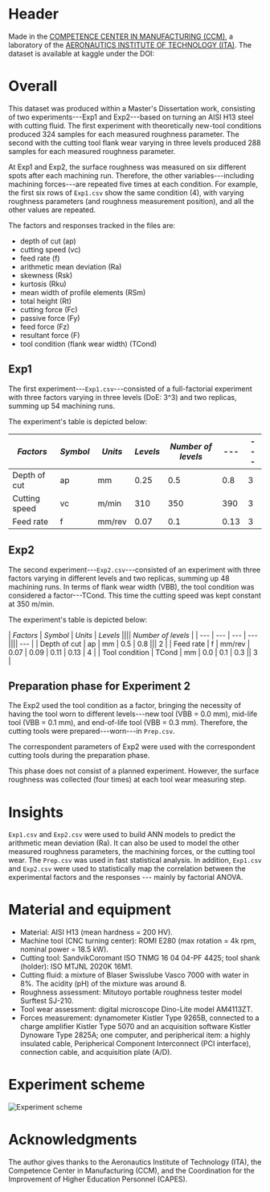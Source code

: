 # Header
Made in the [COMPETENCE CENTER IN MANUFACTURING (CCM)](https://www.ccm.ita.br/), a laboratory of the [AERONAUTICS INSTITUTE OF TECHNOLOGY (ITA)](http://www.ita.br/).
The dataset is available at kaggle under the DOI: 


# Overall
This dataset was produced within a Master's Dissertation work, consisting of two experiments---Exp1 and Exp2---based on turning an AISI H13 steel with cutting fluid. The first experiment with theoretically new-tool conditions produced 324 samples for each measured roughness parameter. The second with the cutting tool flank wear varying in three levels produced 288 samples for each measured roughness parameter.

At Exp1 and Exp2, the surface roughness was measured on six different spots after each machining run. Therefore, the other variables---including machining forces---are repeated five times at each condition. For example, the first six rows of `Exp1.csv` show the same condition (4), with varying roughness parameters (and roughness measurement position), and all the other values are repeated.

The factors and responses tracked in the files are:
- depth of cut (ap)
- cutting speed (vc)
- feed rate (f)
- arithmetic mean deviation (Ra)
- skewness (Rsk)
- kurtosis (Rku)
- mean width of profile elements (RSm)
- total height (Rt)
- cutting force (Fc)
- passive force (Fy)
- feed force (Fz)
- resultant force (F)
- tool condition (flank wear width) (TCond)

## Exp1
The first experiment---`Exp1.csv`---consisted of a full-factorial experiment with three factors varying in three levels (DoE: 3^3) and two replicas, summing up 54 machining runs.

The experiment's table is depicted below:

| *Factors* | *Symbol* | *Units* | *Levels* | *Number of levels* | --- | --- |
| --------- | -------- | ------- | -------- | --- | --- |--------- |
| Depth of cut | ap | mm | 0.25 | 0.5 | 0.8 | 3 |
| Cutting speed  | vc | m/min | 310 | 350 | 390 | 3 |
| Feed rate | f | mm/rev | 0.07 | 0.1 | 0.13 | 3 |

## Exp2
The second experiment---`Exp2.csv`---consisted of an experiment with three factors varying in different levels and two replicas, summing up 48 machining runs. In terms of flank wear width (VBB), the tool condition was considered a factor---TCond. This time the cutting speed was kept constant at 350 m/min.

The experiment's table is depicted below:

| *Factors* | *Symbol* | *Units* | *Levels* |||| *Number of levels* |
| --- | --- | --- | --- |||| --- |
| Depth of cut | ap | mm | 0.5 | 0.8 ||| 2 |
| Feed rate | f | mm/rev | 0.07 | 0.09 | 0.11 | 0.13 | 4 |
| Tool condition | TCond | mm | 0.0 | 0.1 | 0.3 || 3 |

## Preparation phase for Experiment 2
The Exp2 used the tool condition as a factor, bringing the necessity of having the tool worn to different levels---new tool (VBB = 0.0 mm), mid-life tool (VBB = 0.1 mm), and end-of-life tool (VBB = 0.3 mm). Therefore, the cutting tools were prepared---worn---in `Prep.csv`.

The correspondent parameters of Exp2 were used with the correspondent cutting tools during the preparation phase.

This phase does not consist of a planned experiment. However, the surface roughness was collected (four times) at each tool wear measuring step.

# Insights
`Exp1.csv` and `Exp2.csv` were used to build ANN models to predict the arithmetic mean deviation (Ra). It can also be used to model the other measured roughness parameters, the machining forces, or the cutting tool wear. The `Prep.csv` was used in fast statistical analysis. In addition, `Exp1.csv` and `Exp2.csv` were used to statistically map the correlation between the experimental factors and the responses --- mainly by factorial ANOVA.

# Material and equipment
- Material: AISI H13 (mean hardness = 200 HV).
- Machine tool (CNC turning center): ROMI E280 (max rotation = 4k rpm, nominal power = 18.5 kW).
- Cutting tool: SandvikCoromant ISO TNMG 16 04 04-PF 4425; tool shank (holder): ISO MTJNL 2020K 16M1.
- Cutting fluid: a mixture of Blaser Swisslube Vasco 7000 with water in 8%. The acidity (pH) of the mixture was around 8.
- Roughness assessment: Mitutoyo portable roughness tester model Surftest SJ-210.
- Tool wear assessment: digital microscope Dino-Lite model AM4113ZT.
- Forces measurement: dynamometer Kistler Type 9265B, connected to a charge amplifier Kistler Type 5070 and an acquisition software Kistler Dynoware Type 2825A; one computer, and peripherical item: a highly insulated cable, Peripherical Component Interconnect (PCI interface), connection cable, and acquisition plate (A/D).

# Experiment scheme

![Experiment scheme](https://i.imgur.com/VWjzBJl.png)

# Acknowledgments
The author gives thanks to the Aeronautics Institute of Technology (ITA), the Competence Center in Manufacturing (CCM), and the Coordination for the Improvement of Higher Education Personnel (CAPES).